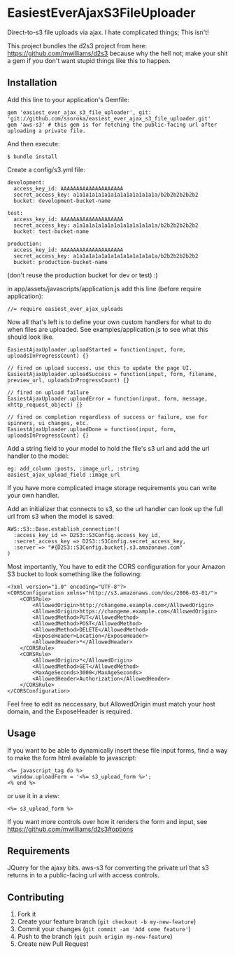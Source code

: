 # EasiestEverAjaxS3FileUploader

Direct-to-s3 file uploads via ajax. I hate complicated things; This isn't!

This project bundles the d2s3 project from here: https://github.com/mwilliams/d2s3 because why the hell not; make your shit a gem if you don't want stupid things like this to happen.

## Installation

Add this line to your application's Gemfile:

    gem 'easiest_ever_ajax_s3_file_uploader', git: 'git://github.com/ssoroka/easiest_ever_ajax_s3_file_uploader.git'
    gem 'aws-s3' # this gem is for fetching the public-facing url after uploading a private file.

And then execute:

    $ bundle install

Create a config/s3.yml file:

    development:
      access_key_id: AAAAAAAAAAAAAAAAAAAA
      secret_access_key: a1a1a1a1a1a1a1a1a1a1a1a1a1a/b2b2b2b2b2b2
      bucket: development-bucket-name

    test:
      access_key_id: AAAAAAAAAAAAAAAAAAAA
      secret_access_key: a1a1a1a1a1a1a1a1a1a1a1a1a1a/b2b2b2b2b2b2
      bucket: test-bucket-name

    production:
      access_key_id: AAAAAAAAAAAAAAAAAAAA
      secret_access_key: a1a1a1a1a1a1a1a1a1a1a1a1a1a/b2b2b2b2b2b2
      bucket: production-bucket-name

(don't reuse the production bucket for dev or test) :)

in app/assets/javascripts/application.js add this line (before require application):

    //= require easiest_ever_ajax_uploads

Now all that's left is to define your own custom handlers for what to do when files are uploaded.  See examples/application.js to see what this should look like.

    EasiestAjaxUploader.uploadStarted = function(input, form, uploadsInProgressCount) {}

    // fired on upload success. use this to update the page UI.
    EasiestAjaxUploader.uploadSuccess = function(input, form, filename, preview_url, uploadsInProgressCount) {}

    // fired on upload failure
    EasiestAjaxUploader.uploadError = function(input, form, message, xhttp_request_object) {}

    // fired on completion regardless of success or failure, use for spinners, ui changes, etc.
    EasiestAjaxUploader.uploadDone = function(input, form, uploadsInProgressCount) {}

Add a string field to your model to hold the file's s3 url and add the url handler to the model:

    eg: add_column :posts, :image_url, :string
    easiest_ajax_upload_field :image_url
    
If you have more complicated image storage requirements you can write your own handler.

Add an initializer that connects to s3, so the url handler can look up the full url from s3 when the model is saved:

    AWS::S3::Base.establish_connection!(
      :access_key_id => D2S3::S3Config.access_key_id,
      :secret_access_key => D2S3::S3Config.secret_access_key,
      :server => "#{D2S3::S3Config.bucket}.s3.amazonaws.com"
    )

Most importantly, You have to edit the CORS configuration for your Amazon S3 bucket to look something like the following:

    <?xml version="1.0" encoding="UTF-8"?>
    <CORSConfiguration xmlns="http://s3.amazonaws.com/doc/2006-03-01/">
        <CORSRule>
            <AllowedOrigin>http://changeme.example.com</AllowedOrigin>
            <AllowedOrigin>https://changeme.example.com</AllowedOrigin>
            <AllowedMethod>PUT</AllowedMethod>
            <AllowedMethod>POST</AllowedMethod>
            <AllowedMethod>DELETE</AllowedMethod>
            <ExposeHeader>Location</ExposeHeader>
            <AllowedHeader>*</AllowedHeader>
        </CORSRule>
        <CORSRule>
            <AllowedOrigin>*</AllowedOrigin>
            <AllowedMethod>GET</AllowedMethod>
            <MaxAgeSeconds>3000</MaxAgeSeconds>
            <AllowedHeader>Authorization</AllowedHeader>
        </CORSRule>
    </CORSConfiguration>

Feel free to edit as neccessary, but AllowedOrigin must match your host domain, and the ExposeHeader is required.

## Usage

If you want to be able to dynamically insert these file input forms, find a way to make the form html available to javascript:

    <%= javascript_tag do %>
      window.uploadForm = '<%= s3_upload_form %>';
    <% end %>

or use it in a view:

    <%= s3_upload_form %>

If you want more controls over how it renders the form and input, see https://github.com/mwilliams/d2s3#options

## Requirements

  JQuery for the ajaxy bits.
  aws-s3 for converting the private url that s3 returns in to a public-facing url with access controls.

## Contributing

1. Fork it
2. Create your feature branch (`git checkout -b my-new-feature`)
3. Commit your changes (`git commit -am 'Add some feature'`)
4. Push to the branch (`git push origin my-new-feature`)
5. Create new Pull Request
